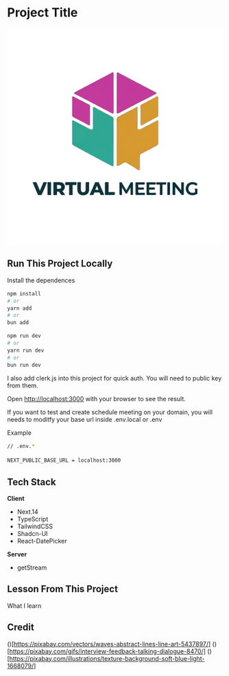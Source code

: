 # Project Title

![VirtualMeeting](/public/icons/VirtualMeeting_github.png)

## Run This Project Locally

Install the dependences

```bash
npm install
# or
yarn add
# or
bun add
```

```bash
npm run dev
# or
yarn run dev
# or
bun run dev
```

I also add clerk.js into this project for quick auth.
You will need to public key from them.

Open [http://localhost:3000](http://localhost:3000) with your browser to see the result.

If you want to test and create schedule meeting on your domain, you will needs to moditfy your base url inside
.env.local or .env

Example

```bash
// .env.*

NEXT_PUBLIC_BASE_URL = localhost:3000
```

## Tech Stack

**Client**

- Next.14
- TypeScript
- TailwindCSS
- Shadcn-UI
- React-DatePicker

**Server**

- getStream

## Lesson From This Project

<a id="Lesson">What I learn</a>

## Credit

()[https://pixabay.com/vectors/waves-abstract-lines-line-art-5437897/]
()[https://pixabay.com/gifs/interview-feedback-talking-dialogue-8470/]
()[https://pixabay.com/illustrations/texture-background-soft-blue-light-1668079/]
